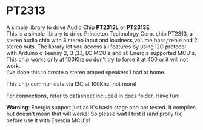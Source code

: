 PT2313
======

A simple library to drive Audio Chip **PT2313L** or **PT2313E**<br>
This is a simple library to drive Princeton Technology Corp. chip PT2313, a stereo audio chip with 3 stereo input and loudness,volume,bass,treble and 2 stereo outs.
The library let you access all features by using I2C protocol with Arduino o Teensy 2, 3 ,3.1, LC MCU's and all Energia supported MCU's. This chip works only at 100Khz so don't try to force it at 400 or it will not work.<br>
I've done this to create a stereo amped speakers I had at home.

This chip communicate via I2C at 100Khz, not more!

For connections, refer to datasheet included in docs folder. Have fun!

**Warning**: Energia support just as it's basic stage and not tested. It compiles but doesn't mean that will works! So please wait I test it (and prolly fix) before use it with Energia MCU's!<br>
